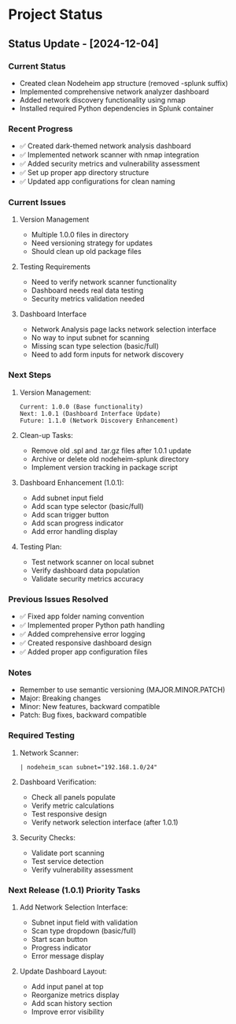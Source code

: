 # Project Status

## Status Update - [2024-12-04]

### Current Status
- Created clean Nodeheim app structure (removed -splunk suffix)
- Implemented comprehensive network analyzer dashboard
- Added network discovery functionality using nmap
- Installed required Python dependencies in Splunk container

### Recent Progress
- ✅ Created dark-themed network analysis dashboard
- ✅ Implemented network scanner with nmap integration
- ✅ Added security metrics and vulnerability assessment
- ✅ Set up proper app directory structure
- ✅ Updated app configurations for clean naming

### Current Issues
1. Version Management
   - Multiple 1.0.0 files in directory
   - Need versioning strategy for updates
   - Should clean up old package files

2. Testing Requirements
   - Need to verify network scanner functionality
   - Dashboard needs real data testing
   - Security metrics validation needed

3. Dashboard Interface
   - Network Analysis page lacks network selection interface
   - No way to input subnet for scanning
   - Missing scan type selection (basic/full)
   - Need to add form inputs for network discovery

### Next Steps
1. Version Management:
   ```
   Current: 1.0.0 (Base functionality)
   Next: 1.0.1 (Dashboard Interface Update)
   Future: 1.1.0 (Network Discovery Enhancement)
   ```

2. Clean-up Tasks:
   - Remove old .spl and .tar.gz files after 1.0.1 update
   - Archive or delete old nodeheim-splunk directory
   - Implement version tracking in package script

3. Dashboard Enhancement (1.0.1):
   - Add subnet input field
   - Add scan type selector (basic/full)
   - Add scan trigger button
   - Add scan progress indicator
   - Add error handling display

4. Testing Plan:
   - Test network scanner on local subnet
   - Verify dashboard data population
   - Validate security metrics accuracy

### Previous Issues Resolved
- ✅ Fixed app folder naming convention
- ✅ Implemented proper Python path handling
- ✅ Added comprehensive error logging
- ✅ Created responsive dashboard design
- ✅ Added proper app configuration files

### Notes
- Remember to use semantic versioning (MAJOR.MINOR.PATCH)
- Major: Breaking changes
- Minor: New features, backward compatible
- Patch: Bug fixes, backward compatible

### Required Testing
1. Network Scanner:
   ```splunk
   | nodeheim_scan subnet="192.168.1.0/24"
   ```

2. Dashboard Verification:
   - Check all panels populate
   - Verify metric calculations
   - Test responsive design
   - Verify network selection interface (after 1.0.1)

3. Security Checks:
   - Validate port scanning
   - Test service detection
   - Verify vulnerability assessment

### Next Release (1.0.1) Priority Tasks
1. Add Network Selection Interface:
   - Subnet input field with validation
   - Scan type dropdown (basic/full)
   - Start scan button
   - Progress indicator
   - Error message display

2. Update Dashboard Layout:
   - Add input panel at top
   - Reorganize metrics display
   - Add scan history section
   - Improve error visibility
